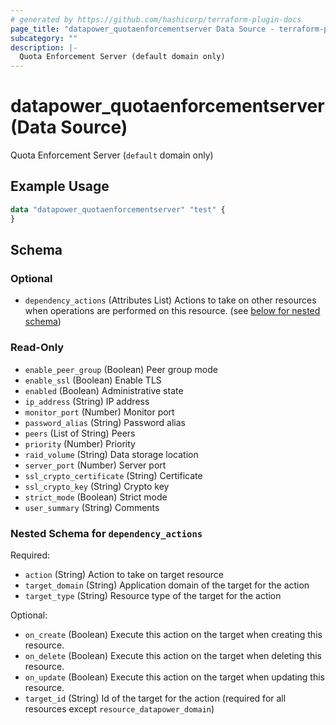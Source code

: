 ```yaml
---
# generated by https://github.com/hashicorp/terraform-plugin-docs
page_title: "datapower_quotaenforcementserver Data Source - terraform-provider-datapower"
subcategory: ""
description: |-
  Quota Enforcement Server (default domain only)
---
```


# datapower_quotaenforcementserver (Data Source)

Quota Enforcement Server (`default` domain only)

## Example Usage

```terraform
data "datapower_quotaenforcementserver" "test" {
}
```

<!-- schema generated by tfplugindocs -->
## Schema

### Optional

- `dependency_actions` (Attributes List) Actions to take on other resources when operations are performed on this resource. (see [below for nested schema](#nestedatt--dependency_actions))

### Read-Only

- `enable_peer_group` (Boolean) Peer group mode
- `enable_ssl` (Boolean) Enable TLS
- `enabled` (Boolean) Administrative state
- `ip_address` (String) IP address
- `monitor_port` (Number) Monitor port
- `password_alias` (String) Password alias
- `peers` (List of String) Peers
- `priority` (Number) Priority
- `raid_volume` (String) Data storage location
- `server_port` (Number) Server port
- `ssl_crypto_certificate` (String) Certificate
- `ssl_crypto_key` (String) Crypto key
- `strict_mode` (Boolean) Strict mode
- `user_summary` (String) Comments

<a id="nestedatt--dependency_actions"></a>
### Nested Schema for `dependency_actions`

Required:

- `action` (String) Action to take on target resource
- `target_domain` (String) Application domain of the target for the action
- `target_type` (String) Resource type of the target for the action

Optional:

- `on_create` (Boolean) Execute this action on the target when creating this resource.
- `on_delete` (Boolean) Execute this action on the target when deleting this resource.
- `on_update` (Boolean) Execute this action on the target when updating this resource.
- `target_id` (String) Id of the target for the action (required for all resources except `resource_datapower_domain`)
